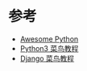 # 参考

* [Awesome Python](https://github.com/vinta/awesome-python)
* [Python3 菜鸟教程](https://www.runoob.com/python3/python3-tutorial.html)
* [Django 菜鸟教程](https://www.runoob.com/django/django-tutorial.html)